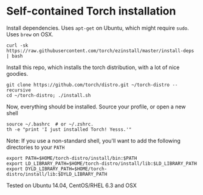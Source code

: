 Self-contained Torch installation
============

Install dependencies. Uses `apt-get` on Ubuntu, which might require `sudo`. Uses `brew` on OSX.
```
curl -sk https://raw.githubusercontent.com/torch/ezinstall/master/install-deps | bash
```

Install this repo, which installs the torch distribution, with a lot of nice goodies.
```
git clone https://github.com/torch/distro.git ~/torch-distro --recursive
cd ~/torch-distro; ./install.sh
```

Now, everything should be installed. Source your profile, or open a new shell
```
source ~/.bashrc  # or ~/.zshrc.
th -e "print 'I just installed Torch! Yesss.'"
```

Note: If you use a non-standard shell, you'll want to add the following directories to your `PATH`
```
export PATH=$HOME/torch-distro/install/bin:$PATH
export LD_LIBRARY_PATH=$HOME/torch-distro/install/lib:$LD_LIBRARY_PATH
export DYLD_LIBRARY_PATH=$HOME/torch-distro/install/lib:$DYLD_LIBRARY_PATH
```

Tested on Ubuntu 14.04, CentOS/RHEL 6.3 and OSX
